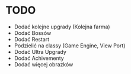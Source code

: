 # TODO
- Dodać kolejne upgrady (Kolejna farma)<DONE>
- Dodać Bossów <DONE>
- Dodać Restart
- Podzielić na classy (Game Engine, View Port) <DONE>
- Dodać Ultra Upgrady
- Dodać Achivementy
- Dodać więcej obrazków
